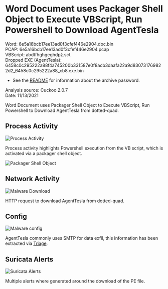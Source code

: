 # Word Document uses Packager Shell Object to Execute VBScript, Run Powershell to Download AgentTesla

Word: 6e5a16bcb17ee13ad0f3cfef446e2904.doc.bin  
PCAP: 6e5a16bcb17ee13ad0f3cfef446e2904.pcap  
VBScript: abdtfhghgeghdpž.sct  
Dropped EXE (AgentTesla): 6458c0c295222a88f4a745200b331587e0f8acb3daafa22a9d830731769822d2_6458c0c295222a88_cb8.exe.bin  

* See the [README](https://github.com/jstrosch/malware-samples) for information about the archive password.  

Analysis source: Cuckoo 2.0.7  
Date: 11/13/2021  

Word Document uses Packager Shell Object to Execute VBScript, Run Powershell to Download AgentTesla from dotted-quad.

## Process Activity

![Process Activity](https://user-images.githubusercontent.com/1920756/143422033-d50a8c56-c111-4cd9-9c13-c03497a88930.png)

Process activity highlights Powershell execution from the VB script, which is activated via a packager shell object.

![Packager Shell Object](https://user-images.githubusercontent.com/1920756/143422203-16fdfb85-34ee-4f19-b50e-6e9c9bbc23f8.png)

## Network Activity

![Malware Download](https://user-images.githubusercontent.com/1920756/143422329-12298ca9-0b72-4314-b8b7-150813919992.png)

HTTP request to download AgentTesla from dotted-quad.

## Config

![Malware config](https://user-images.githubusercontent.com/1920756/143422622-4efd5c49-c150-49e0-a2b9-aa7be55f50b7.png)

AgentTesla commonly uses SMTP for data exfil, this information has been extracted via [Triage](https://tria.ge/211125-la41faegcm).

## Suricata Alerts

![Suricata Alerts](https://user-images.githubusercontent.com/1920756/143422437-c7c73213-57aa-4a53-b69a-570fc8fbdf40.png)  

Multiple alerts where generated around the download of the PE file.